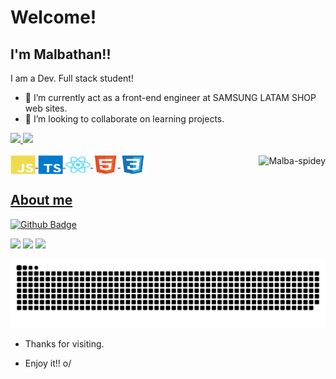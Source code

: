 # Welcome!




## I'm Malbathan!!

 

I am a Dev. Full stack student!


- 🌱 I’m currently act as a front-end engineer at SAMSUNG LATAM SHOP web sites.
- 🤝 I’m looking to collaborate on  learning projects.  

 <div>
  <a href="https://github.com/malbathan">
  <img height="180em" src="https://github-readme-stats.vercel.app/api?username=malbathan&show_icons=true&theme=dracula&include_all_commits=true&count_private=true"/>
  <img height="180em" src="https://github-readme-stats.vercel.app/api/top-langs/?username=malbathan&layout=compact&langs_count=16&theme=dracula"/>
</div>
<div style="display: inline_block"><br>
  <img align="center" alt="Malba-Js" height="30" width="40" src="https://raw.githubusercontent.com/devicons/devicon/master/icons/javascript/javascript-plain.svg">
  <img align="center" alt="Malba-Ts" height="30" width="40" src="https://raw.githubusercontent.com/devicons/devicon/master/icons/typescript/typescript-plain.svg">
  <img align="center" alt="Malba-React" height="30" width="40" src="https://raw.githubusercontent.com/devicons/devicon/master/icons/react/react-original.svg">
  <img align="center" alt="Malba-HTML" height="30" width="40" src="https://raw.githubusercontent.com/devicons/devicon/master/icons/html5/html5-original.svg">
  <img align="center" alt="Malba-CSS" height="30" width="40" src="https://raw.githubusercontent.com/devicons/devicon/master/icons/css3/css3-original.svg">
  <img align="right" alt="Malba-spidey" src="https://media1.tenor.com/images/ed721ae458157b0b8f92aab2a3b42ed9/tenor.gif?itemid=15063866">
</div>

## About me

[![Github Badge](https://img.shields.io/badge/-Github-000?style=flat-square&logo=Github&logoColor=white&link=LINK_GIT)](https://github.com/Malbathan)
<div> 
  <a href="https://instagram.com/malbathan_" target="_blank"><img src="https://img.shields.io/badge/-Instagram-%23E4405F?style=for-the-badge&logo=instagram&logoColor=white" target="_blank"></a>
  <a href = "mailto: malbathanlima@gmail.com"><img src="https://img.shields.io/badge/-Gmail-%23333?style=for-the-badge&logo=gmail&logoColor=white" target="_blank"></a>
  <a href="https://www.linkedin.com/in/malbathan-lima" target="_blank"><img src="https://img.shields.io/badge/-LinkedIn-%230077B5?style=for-the-badge&logo=linkedin&logoColor=white" target="_blank"></a> 


![Snake animation](https://github.com/Malbathan/Malbathan/blob/output/github-contribution-grid-snake.svg)

- Thanks for visiting.

- Enjoy it!! o/
